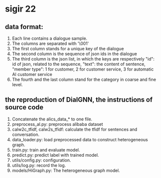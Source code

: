 # sigir 22
## data format:
1. Each line contains a dialogue sample.
2. The columns are separated with '\001'
3. The first column stands for a unique key of the dialogue
4. The second column is the sequence of json ids in the dialogue
5. The third column is the json list, in which the keys are respectively "id": id of json, related to the sequence, "text": the content of sentence, "member type": 1 for customer, 2 for customer service, 3 for automatic AI customer service
6. The fourth and the last column stand for the category in coarse and fine level.

## the reproduction of DialGNN, the instructions of source code 
1. Concatenate the alics_data_* to one file.
2. preprocess_al.py: preprocess alibaba dataset
3. calw2c_tfidf, calw2s_tfidf: calculate the tfidf for sentences and conversation.
4. data_loader.py: load preprocessed data to construct heterogeneous graph.
5. train.py: train and evaluate model.
6. predict.py: predict label with trained model.
7. utils/config.py: configuration.
8. utils/log.py: record the log.
9. models/HiGraph.py: The heterogeneous graph model.
